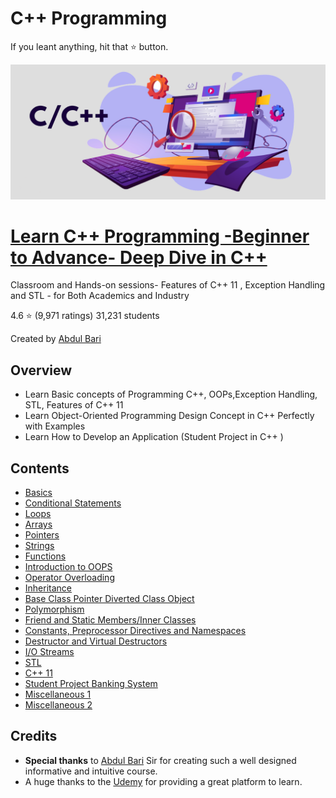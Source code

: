 # C++ Programming

If you leant anything, hit that ⭐ button.

[![Preview](cplusplus.png)](https://github.com/afkniladri/Cplusplus-Programming)

# [Learn C++ Programming -Beginner to Advance- Deep Dive in C++](https://www.udemy.com/course/cpp-deep-dive/)

Classroom and Hands-on sessions- Features of C++ 11 , Exception Handling and STL - for Both Academics and Industry

4.6 ⭐ (9,971 ratings) 31,231 students

Created by [Abdul Bari](https://www.udemy.com/course/cpp-deep-dive/#instructor-1)

## Overview

* Learn Basic concepts of Programming C++, OOPs,Exception Handling, STL, Features of C++ 11
* Learn Object-Oriented Programming Design Concept in C++ Perfectly with Examples
* Learn How to Develop an Application (Student Project in C++ )

## Contents

- [Basics](https://github.com/afkniladri/Cplusplus-Programming/tree/main/1.Basics)
- [Conditional Statements](https://github.com/afkniladri/Cplusplus-Programming/tree/main/2.Conditional%20Statements)
- [Loops](https://github.com/afkniladri/Cplusplus-Programming/tree/main/3.Loops)
- [Arrays](https://github.com/afkniladri/Cplusplus-Programming/tree/main/4.Arrays)
- [Pointers](https://github.com/afkniladri/Cplusplus-Programming/tree/main/5.Pointers)
- [Strings](https://github.com/afkniladri/Cplusplus-Programming/tree/main/6.String)
- [Functions](https://github.com/afkniladri/Cplusplus-Programming/tree/main/7.Functions)
- [Introduction to OOPS](https://github.com/afkniladri/Cplusplus-Programming/tree/main/8.Inroduction%20to%20OOPS)
- [Operator Overloading](https://github.com/afkniladri/Cplusplus-Programming/tree/main/9.Operator%20Overloading)
- [Inheritance](https://github.com/afkniladri/Cplusplus-Programming/tree/main/9.Operator%20Overloading)
- [Base Class Pointer Diverted Class Object](https://github.com/afkniladri/Cplusplus-Programming/tree/main/11.Base%20Class%20Pointer%20Derived%20Class%20Object)
- [Polymorphism](#credits)
- [Friend and Static Members/Inner Classes](#configuration)
- [Constants, Preprocessor Directives and Namespaces](#current-status)
- [Destructor and Virtual Destructors](#dsdt-ssdt)
- [I/O Streams](#credits)
- [STL](#credits)
- [C++ 11](#credits)
- [Student Project Banking System](#credits)
- [Miscellaneous 1](#credits)
- [Miscellaneous 2](#credits)


## Credits

- **Special thanks** to [Abdul Bari](https://www.udemy.com/course/cpp-deep-dive/#instructor-1) Sir for creating such a well designed informative and intuitive course.
- A huge thanks to the [Udemy](www.udemy.com) for providing a great platform to learn. 
